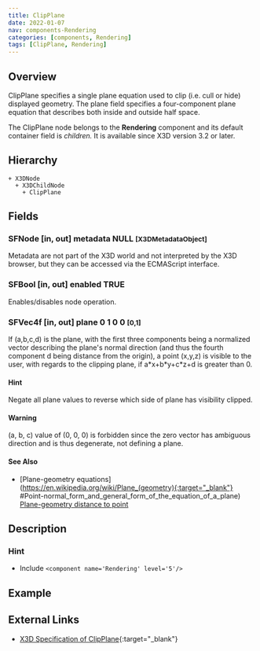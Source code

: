 ```yaml
---
title: ClipPlane
date: 2022-01-07
nav: components-Rendering
categories: [components, Rendering]
tags: [ClipPlane, Rendering]
---
```

<style>
.post h3 {
  word-spacing: 0.2em;
}
</style>

## Overview

ClipPlane specifies a single plane equation used to clip (i.e. cull or hide) displayed geometry. The plane field specifies a four-component plane equation that describes both inside and outside half space.

The ClipPlane node belongs to the **Rendering** component and its default container field is *children.* It is available since X3D version 3.2 or later.

## Hierarchy

```
+ X3DNode
  + X3DChildNode
    + ClipPlane
```

## Fields

### SFNode [in, out] **metadata** NULL <small>[X3DMetadataObject]</small>

Metadata are not part of the X3D world and not interpreted by the X3D browser, but they can be accessed via the ECMAScript interface.

### SFBool [in, out] **enabled** TRUE

Enables/disables node operation.

### SFVec4f [in, out] **plane** 0 1 0 0 <small>[0,1]</small>

If (a,b,c,d) is the plane, with the first three components being a normalized vector describing the plane's normal direction (and thus the fourth component d being distance from the origin), a point (x,y,z) is visible to the user, with regards to the clipping plane, if a\*x+b\*y+c\*z+d is greater than 0.

#### Hint

Negate all plane values to reverse which side of plane has visibility clipped.

#### Warning

(a, b, c) value of (0, 0, 0) is forbidden since the zero vector has ambiguous direction and is thus degenerate, not defining a plane.

#### See Also

- [Plane-geometry equations](https://en.wikipedia.org/wiki/Plane_(geometry){:target="_blank"}
#Point-normal_form_and_general_form_of_the_equation_of_a_plane) [Plane-geometry distance to point](https://en.wikipedia.org/wiki/Plane_(geometry){:target="_blank"}#Distance_from_a_point_to_a_plane)

## Description

### Hint

- Include `<component name='Rendering' level='5'/>`

## Example

<x3d-canvas src="https://create3000.github.io/media/examples/Rendering/ClipPlane/ClipPlane.x3d"></x3d-canvas>

## External Links

- [X3D Specification of ClipPlane](https://www.web3d.org/documents/specifications/19775-1/V4.0/Part01/components/rendering.html#ClipPlane){:target="_blank"}
